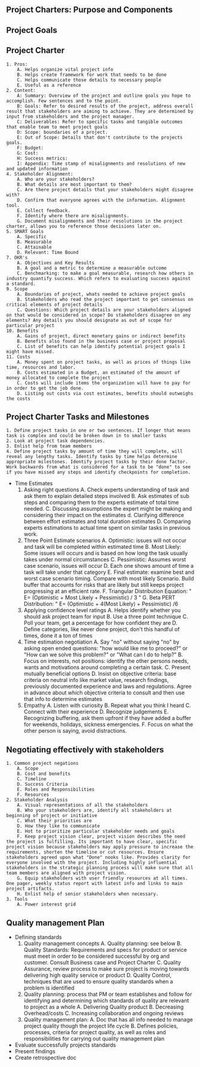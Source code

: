 ## Project Charters: Purpose and Components

## Project Goals

## Project Charter
	1. Pros:
		A. Helps organize vital project info
		B. Helps create framework for work that needs to be done
		C. Helps communicate those details to necessary people
		E. Useful as a reference
	2. Content:
		A: Summary: Overview of the project and outline goals you hope to accomplish. Few sentences and to the point.
		B: Goals: Refer to desired results of the project, address overall result that stakeholders are aiming to achieve. They are determined by input from stakeholders and the project manager. 
		C: Deliverables: Refer to specific tasks and tangible outcomes that enable team to meet project goals
		D: Scope: boundaries of a project.
		E: Out of Scope: Details that don't contribute to the projects goals.
		F: Budget:
		G: Cost: 
		H: Success metrics:
		I: Appendix: Time stamp of misalignments and resolutions of new and updated information
	4. Stakeholder Alignment:
		A. Who are your stakeholders?
		B. What details are most important to them?
		C. Are there project details that your stakeholders might disagree with?
		D. Confirm that everyone agrees with the information. Alignment tool. 
		E. Collect feedback.
		F. Identify where there are misalignments. 
		G. Document misalignments and their resolutions in the project charter, allows you to reference those decisions later on.
	5. SMART Goals
		A. Specific 
		B. Measurable
		C. Attainable
		D. Relevant: Time Bound
	7. OKR's
		A. Objectives and Key Results
		B. A goal and a metric to determine a measurable outcome
		C. Benchmarking: to make a goal measurable, research how others in industry quantify success. Which refers to evaluating success against a standard.
	9. Scope
		A. Boundaries of project, whats needed to achieve project goals
		B. Stakeholders who read the project important to get consensus on critical elements of project details  
		C. Questions: Which project details are your stakeholders aligned on that would be considered in scope? Do stakeholders disagree on any elements? Any details you should designate as out of scope for particular project
	10. Benefits
		A. Gains of project, direct monetary gains or indirect benefits
		B. Benefits also found in the business case or project proposal
		C. List of benefits can help identify potential project goals I might have missed.
	11. Costs
		A. Money spent on project tasks, as well as prices of things like time, resources and labor. 
		B. Costs estimated in a Budget, an estimated of the amount of money allocated to complete the project
		C. Costs will include items the organization will have to pay for in order to get the job done. 
		D. Listing out costs via cost estimates, benefits should outweighs the costs

## Project Charter Tasks and Milestones
	1. Define project tasks in one or two sentences. If longer that means task is complex and could be broken down in to smaller tasks 
	2. Look at project task dependencies. 
	3. Enlist help from team members
	4. Define project tasks by amount of time they will complete, will reveal any lengthy tasks. Identify tasks by time helps determine appropriate milestones. Identify project tasks by their done factor. Work backwards from what is considered for a task to be "done" to see if you have missed any steps and identify checkpoints for completion. 

- Time Estimates
	1. Asking right questions 
		A. Check experts understanding of task and ask them to explain detailed steps involved 
		B. Ask estimates of sub steps and comparing them to the experts estimate of total time needed. 
		C. Discussing assumptions the expert might be making and considering their impact on the estimates
		d. Clarifying difference between effort estimates and total duration estimates 
		D. Comparing experts estimations to actual time spent on similar tasks in previous work.
	2. Three Point Estimate scenarios
		A. Optimistic: issues will not occur and task will be completed within estimated time
		B. Most Likely: Some issues will occurs and is based on how long the task usually takes under normal circumstances
		C. Pessimistic: Assumes worst case scenario, issues will occur
		D. Each one shows amount of time a task will take under that category
		E. Final estimate: examine best and worst case scenario timing. Compare with most likely Scenario. Build buffer that accounts for risks that are likely but still keeps project progressing at an efficient rate. 
		F. Triangular Distribution Equation:  " E= (Optimistic + Most Likely + Pessimistic) / 3 " 
		G. Beta PERT Distribution: " E= (Optimistic + 4(Most Likely) + Pessimistic) /6
	3. Applying confidence level ratings
		A. Helps identify whether you should ask project team for input
		B. Use a three point technique
		C. Poll your team, get a percentage for how confident they are
		D. Define categories, like never done project, don't this handful of times, done it a ton of times
	4. Time estimation negotiation
		A. Say "no" without saying "no" by asking open ended questions: "how would like me to proceed?" or "How can we solve this problem?" or "What can I do to help?"
		B. Focus on interests, not positions: identify the other persons needs, wants and motivations around completing a certain task. 
		C. Present mutually beneficial options
		D. Insist on objective criteria: base criteria on neutral info like market value, research findings, previously documented experience and laws and regulations. Agree in advance about which objective criteria to consult and then use that info to determine estimates
	5. Empathy
		A. Listen with curiosity
		B. Repeat what you think I heard
		C. Connect with their experience 
		D. Recognize judgements
		E. Recognizing buffering, ask them upfront if they have added a buffer for weekends, holidays, sickness emergencies. 
		F. Focus on what the other person is saying, avoid distractions. 


## Negotiating effectively with stakeholders
	1. Common project negations
		A. Scope
		B. Cost and benefits
		C. Timeline
		D. Success Criteria
		E. Roles and Responsibilities
		F. Resources
	2. Stakeholder Analysis
		A. Visual representations of all the stakeholders
		B. Who your stakeholders are, identify all stakeholders at beginning of project or initiative 
		C. What their priorities are
		D. How they like to communicate
		E. Hot to prioritize particular stakeholder needs and goals
		F. Keep project vision clear, project vision describes the need the project is fulfilling. Its important to have clear, specific project vision because stakeholders may apply pressure to increase the requirements, shorten the timeline or cut resources. Ensure stakeholders agreed upon what "Done" nooks like. Provides clarity for everyone involved with the project. Including highly influential stakeholders in the strategic planning process will make sure that all team members are aligned with project vision.
		G. Equip stakeholders with user friendly resources at all times. One pager, weekly status report with latest info and links to main project artifacts. 
		H. Enlist help of senior stakeholders when necessary.
	3. Tools
		A. Power interest grid
	
## Quality management Plan

- Defining standards
	1. Quality management concepts
		A. Quality planning: see below
		B. Quality Standards: Requirements and specs for product or service must meet in order to be considered successful by org and customer. Consult Business case and Project Charter 
		C. Quality Assurance, review process to make sure project is moving towards delivering high quality service or product
		D. Quality Control, techniques that are used to ensure quality standards when a problem is identified 
	2. Quality planning: process that PM or team establishes and follow for identifying and determining which standards of quality are relevant to project as a whole
		A. Delivering Quality product
		B. Decreasing Overhead/costs 
		C. Increasing collaboration and ongoing reviews
	3. Quality management plan:
		A. Doc that has all info needed to manage project quality though the project life cycle
		B. Defines policies, processes, criteria for project quality, as well as roles and responsibilities for carrying out quality management plan
- Evaluate successfully projects standards 
- Present findings
- Create retrospective doc





